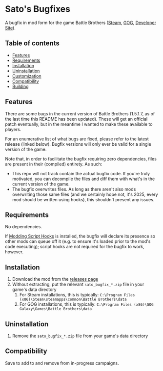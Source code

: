 # Sato's Bugfixes

A bugfix in mod form for the game Battle Brothers ([Steam](https://store.steampowered.com/app/365360/Battle_Brothers/), [GOG](https://www.gog.com/game/battle_brothers), [Developer Site](http://battlebrothersgame.com/buy-battle-brothers/)).

## Table of contents

-   [Features](#features)
-   [Requirements](#requirements)
-   [Installation](#installation)
-   [Uninstallation](#uninstallation)
-   [Customization](#customization)
-   [Compatibility](#compatibility)
-   [Building](#building)

## Features

There are some bugs in the current version of Battle Brothers (1.5.1.7, as of the last time this README has been updated). These will get an official patch eventually, but in the meantime I wanted to make these available to players.

For an enumerative list of what bugs are fixed, please refer to the latest release (linked below). Bugfix versions will only ever be valid for a single version of the game.

Note that, in order to facilitate the bugfix requiring zero dependencies, files are present in their (compiled) entirety. As such:
- This repo will not track contain the actual bugfix code. If you're truly motivated, you can decompile the files and diff them with what's in the current version of the game.
- The bugfix overwrites files. As long as there aren't also mods overwriting those same files (and we certainly hope not, it's 2025, every mod should be written using hooks), this shouldn't present any issues.

## Requirements

No dependencies.

If [Modding Script Hooks](https://www.nexusmods.com/battlebrothers/mods/42) is installed, the bugfix will declare its presence so other mods can queue off it (e.g. to ensure it's loaded prior to the mod's code executing); script hooks are not required for the bugfix to work, however.

## Installation

1) Download the mod from the [releases page](https://github.com/jcsato/sato_bugfix/releases/latest)
2) Without extracting, put the relevant `sato_bugfix_*.zip` file in your game's data directory
    1) For Steam installations, this is typically: `C:\Program Files (x86)\Steam\steamapps\common\Battle Brothers\data`
    2) For GOG installations, this is typically: `C:\Program Files (x86)\GOG Galaxy\Games\Battle Brothers\data`

## Uninstallation

1) Remove the `sato_bugfix_*.zip` file from your game's data directory

## Compatibility

Save to add to and remove from in-progress campaigns.
